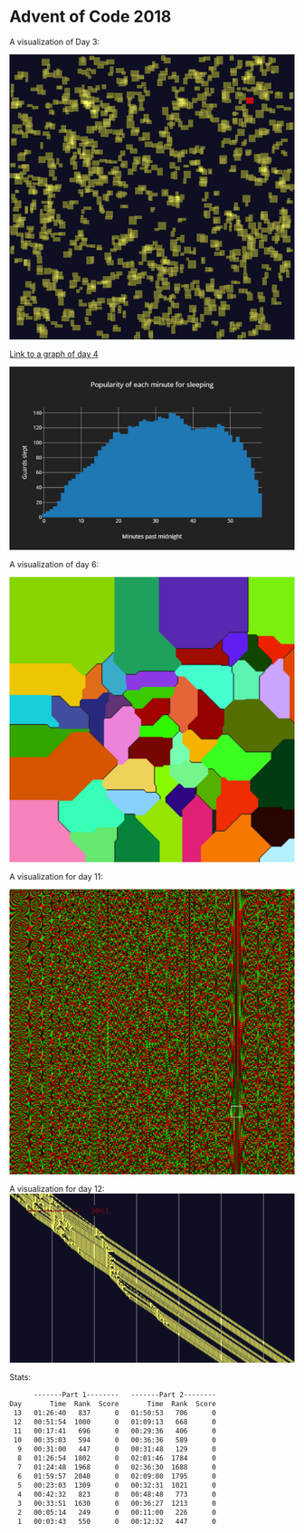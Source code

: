 # Advent of Code 2018

A visualization of Day 3:

![day3](day03/fabric.png)

[Link to a graph of day 4](https://htmlpreview.github.io/?https://github.com/drewtato/aoc2018/blob/master/day04/stats.html)

![day4](day04/stats.png)

A visualization of day 6:

![day6](day06/grid.png)

A visualization for day 11:

![day11](day11/cells.png)

A visualization for day 12:
![day12](day12/pots.png)

Stats:

```text
      -------Part 1--------   -------Part 2--------
Day       Time  Rank  Score       Time  Rank  Score
 13   01:26:40   837      0   01:50:53   706      0
 12   00:51:54  1000      0   01:09:13   668      0
 11   00:17:41   696      0   00:29:36   406      0
 10   00:35:03   594      0   00:36:36   589      0
  9   00:31:00   447      0   00:31:48   129      0
  8   01:26:54  1802      0   02:01:46  1784      0
  7   01:24:48  1968      0   02:36:30  1688      0
  6   01:59:57  2040      0   02:09:00  1795      0
  5   00:23:03  1309      0   00:32:31  1021      0
  4   00:42:32   823      0   00:48:48   773      0
  3   00:33:51  1630      0   00:36:27  1213      0
  2   00:05:14   249      0   00:11:00   226      0
  1   00:03:43   550      0   00:12:32   447      0
```